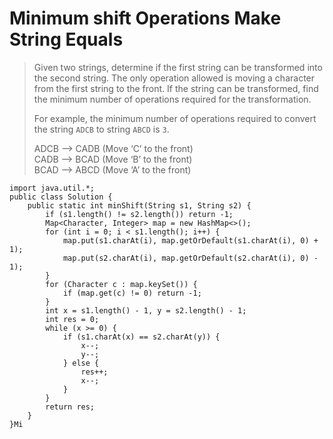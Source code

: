 # Minimum shift Operations Make String Equals

> Given two strings, determine if the first string can be transformed into the second string. The only operation allowed is moving a character from the first string to the front. If the string can be transformed, find the minimum number of operations required for the transformation.
>
> For example, the minimum number of operations required to convert the string `ADCB` to string `ABCD` is `3`.
>
> ADCB —> CADB (Move ‘C’ to the front)\
> CADB —> BCAD (Move ‘B’ to the front)\
> BCAD —> ABCD (Move ‘A’ to the front)

```
import java.util.*;
public class Solution {
	public static int minShift(String s1, String s2) {
		if (s1.length() != s2.length()) return -1;
        Map<Character, Integer> map = new HashMap<>();
        for (int i = 0; i < s1.length(); i++) {
            map.put(s1.charAt(i), map.getOrDefault(s1.charAt(i), 0) + 1);
            map.put(s2.charAt(i), map.getOrDefault(s2.charAt(i), 0) - 1);
        }
        for (Character c : map.keySet()) {
            if (map.get(c) != 0) return -1;
        }
        int x = s1.length() - 1, y = s2.length() - 1;
        int res = 0;
        while (x >= 0) {
            if (s1.charAt(x) == s2.charAt(y)) {
                x--;
                y--;
            } else {
                res++;
                x--;
            }
        }
        return res;
	}
}Mi
```
